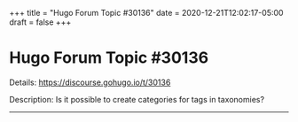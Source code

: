 +++
title = "Hugo Forum Topic #30136"
date = 2020-12-21T12:02:17-05:00
draft = false
+++
# Hugo Forum Topic #30136

Details: <https://discourse.gohugo.io/t/30136>

Description: Is it possible to create categories for tags in taxonomies?

---
